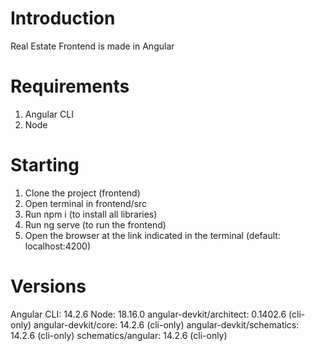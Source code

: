 # Introduction
Real Estate Frontend is made in Angular

# Requirements
1. Angular CLI
2. Node

# Starting
1. Clone the project (frontend)
2. Open terminal in frontend/src
3. Run npm i (to install all libraries)
4. Run ng serve (to run the frontend)
5. Open the browser at the link indicated in the terminal (default: localhost:4200)

# Versions
Angular CLI: 14.2.6
Node: 18.16.0
angular-devkit/architect: 0.1402.6 (cli-only)
angular-devkit/core: 14.2.6 (cli-only)
angular-devkit/schematics: 14.2.6 (cli-only)
schematics/angular: 14.2.6 (cli-only)
